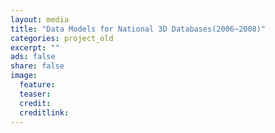 ```yaml
---
layout: media
title: "Data Models for National 3D Databases(2006~2008)"
categories: project_old
excerpt: ""
ads: false
share: false
image:
  feature:
  teaser:
  credit:
  creditlink:
---
```


